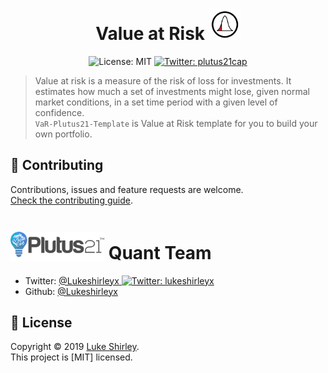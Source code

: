 <h1 align="center">Value at Risk <img src="Images/VaR.png" width="50"></h1>
<p align="center">
    <img alt="License: MIT" src="https://img.shields.io/badge/license-MIT-yellow.svg" target="_blank" />
  </a>
  <a href="https://twitter.com/plutus21cap">
    <img alt="Twitter: plutus21cap" src="https://img.shields.io/twitter/follow/plutus21cap.svg?style=social" target="_blank" />
  </a>
</p>

> Value at risk is a measure of the risk of loss for investments. It estimates how much a set of investments might lose, given normal market conditions, in a set time period with a given level of confidence.<br /> `VaR-Plutus21-Template` is Value at Risk template for you to build your own portfolio.

## 🤝 Contributing

Contributions, issues and feature requests are welcome.<br />
[Check the contributing guide](./CONTRIBUTING.md).<br />


<h1><img src="Images/Logo_Plutus21.png" width="150" style="position: relative; top: 3px;"> Quant Team</h1>

- Twitter: [@Lukeshirleyx](https://twitter.com/Lukeshirleyx)<a href="https://twitter.com/lukeshirleyx">
    <img alt="Twitter: lukeshirleyx" src="https://img.shields.io/twitter/follow/lukeshirleyx.svg?style=social" target="_blank" />
  </a>
- Github: [@Lukeshirleyx](https://github.com/Lukeshirleyx)


## 📝 License

Copyright © 2019 [Luke Shirley](https://github.com/Lukeshirleyx).<br />
This project is [MIT] licensed.

